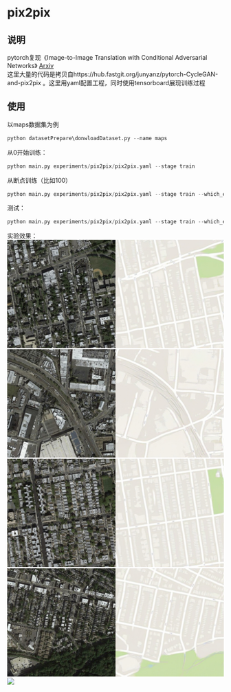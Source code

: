 # pix2pix 
## 说明
pytorch复现《Image-to-Image Translation with Conditional Adversarial Networks》
[Arxiv](https://arxiv.org/abs/1611.07004)  
这里大量的代码是拷贝自https://hub.fastgit.org/junyanz/pytorch-CycleGAN-and-pix2pix
。这里用yaml配置工程，同时使用tensorboard展现训练过程
## 使用
以maps数据集为例
```python
python datasetPrepare\donwloadDataset.py --name maps
```
从0开始训练：
```python
python main.py experiments/pix2pix/pix2pix.yaml --stage train
```
从断点训练（比如100）
```python
python main.py experiments/pix2pix/pix2pix.yaml --stage train --which_epoch 100
```
测试：
```python
python main.py experiments/pix2pix/pix2pix.yaml --stage train --which_epoch 205 --imgs examples/maps/inputs
```
实验效果：  
![](test_results/1.jpg)
![](test_results/2.jpg)
![](test_results/3.jpg)
![](test_results/4.jpg)
![](test_results/5.jpg)
